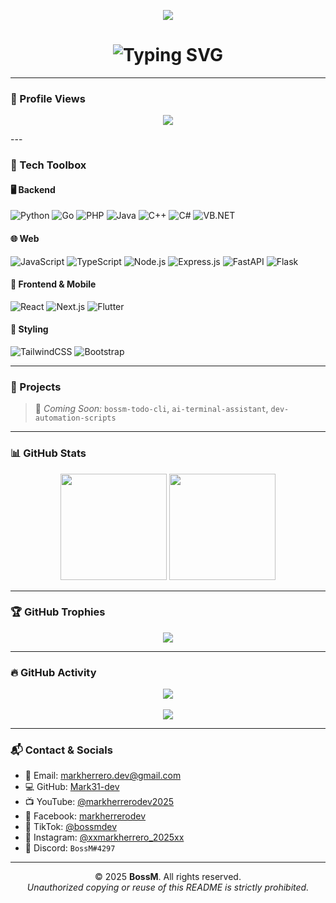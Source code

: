 <!-- GitHub Profile README: Mark31-dev -->

<!-- 👾 Glitchy Banner -->
<p align="center">
  <img src="https://capsule-render.vercel.app/api?type=waving&color=0f0f0f&height=150&section=header&text=Welcome%20to%20BossM's%20Zone&fontColor=00FFFF&fontSize=28&animation=twinkling" />
</p>

<!-- ✍️ Typing Effect -->
<h1 align="center">
  <img src="https://readme-typing-svg.demolab.com?font=Fira+Code&size=24&duration=3000&pause=1000&color=00F7FF&center=true&width=900&lines=Hi+there%2C+I'm+BossM+%F0%9F%91%8B;Full-Stack+Developer+%7C+Web%2C+API%2C+Automation+%F0%9F%9A%80;Python+%7C+Go+%7C+C%23+%7C+JS%2FTS+%7C+Flutter+%7C+PHP+%7C+C%2B%2B+%7C+VB.NET" alt="Typing SVG" />
</h1>

---
### 🧮 Profile Views

<p align="center">
  <img src="https://komarev.com/ghpvc/?username=Mark31-dev&label=Profile+Views&color=brightgreen&style=flat"/>
</p>
---

### 🧠 Tech Toolbox

#### 🖥️ Backend  
![Python](https://img.shields.io/badge/Python-3670A0?style=for-the-badge&logo=python&logoColor=ffdd54)
![Go](https://img.shields.io/badge/Go-00ADD8?style=for-the-badge&logo=go&logoColor=white)
![PHP](https://img.shields.io/badge/PHP-777BB4?style=for-the-badge&logo=php&logoColor=white)
![Java](https://img.shields.io/badge/Java-ED8B00?style=for-the-badge&logo=java&logoColor=white)
![C++](https://img.shields.io/badge/C++-00599C?style=for-the-badge&logo=c%2B%2B&logoColor=white)
![C#](https://img.shields.io/badge/C%23-239120?style=for-the-badge&logo=c-sharp&logoColor=white)
![VB.NET](https://img.shields.io/badge/VB.NET-512BD4?style=for-the-badge&logo=dotnet&logoColor=white)

#### 🌐 Web  
![JavaScript](https://img.shields.io/badge/JavaScript-F7DF1E?style=for-the-badge&logo=javascript&logoColor=black)
![TypeScript](https://img.shields.io/badge/TypeScript-007ACC?style=for-the-badge&logo=typescript&logoColor=white)
![Node.js](https://img.shields.io/badge/Node.js-339933?style=for-the-badge&logo=node.js&logoColor=white)
![Express.js](https://img.shields.io/badge/Express.js-404D59?style=for-the-badge)
![FastAPI](https://img.shields.io/badge/FastAPI-005571?style=for-the-badge&logo=fastapi)
![Flask](https://img.shields.io/badge/Flask-000000?style=for-the-badge&logo=flask)

#### 📱 Frontend & Mobile  
![React](https://img.shields.io/badge/React-20232A?style=for-the-badge&logo=react&logoColor=61DAFB)
![Next.js](https://img.shields.io/badge/Next.js-000000?style=for-the-badge&logo=nextdotjs&logoColor=white)
![Flutter](https://img.shields.io/badge/Flutter-02569B?style=for-the-badge&logo=flutter&logoColor=white)

#### 🎨 Styling  
![TailwindCSS](https://img.shields.io/badge/Tailwind_CSS-38B2AC?style=for-the-badge&logo=tailwind-css&logoColor=white)
![Bootstrap](https://img.shields.io/badge/Bootstrap-563D7C?style=for-the-badge&logo=bootstrap&logoColor=white)

---

### 🚀 Projects

> 🧠 *Coming Soon:* `bossm-todo-cli`, `ai-terminal-assistant`, `dev-automation-scripts`

---

### 📊 GitHub Stats

<p align="center">
  <img src="https://github-readme-stats.vercel.app/api?username=Mark31-dev&show_icons=true&theme=tokyonight&hide_border=true" height="170"/>
  <img src="https://github-readme-stats.vercel.app/api/top-langs/?username=Mark31-dev&layout=compact&theme=tokyonight&hide_border=true" height="170"/>
</p>

---

### 🏆 GitHub Trophies

<p align="center">
  <img src="https://github-profile-trophy.vercel.app/?username=Mark31-dev&theme=onedark&no-frame=true&column=6"/>
</p>

---

### 🔥 GitHub Activity

<p align="center">
  <img src="https://streak-stats.demolab.com/?user=Mark31-dev&theme=tokyonight&hide_border=true"/>
  <br><br>
  <img src="https://github-readme-activity-graph.vercel.app/graph?username=Mark31-dev&theme=github-dark&hide_border=true"/>
</p>

---

### 📬 Contact & Socials

- 📧 Email: [markherrero.dev@gmail.com](mailto:markherrero.dev@gmail.com)
- 💻 GitHub: [Mark31-dev](https://github.com/Mark31-dev)
- 📺 YouTube: [@markherrerodev2025](https://www.youtube.com/@markherrerodev2025)
- 📘 Facebook: [markherrerodev](https://www.facebook.com/markherrerodev)
- 🎵 TikTok: [@bossmdev](https://tiktok.com/@bossmdev)
- 📸 Instagram: [@xxmarkherrero_2025xx](https://instagram.com/xxmarkherrero_2025xx)
- 💬 Discord: `BossM#4297`

---
<p align="center">
  © 2025 <strong>BossM</strong>. All rights reserved. <br>
  <em>Unauthorized copying or reuse of this README is strictly prohibited.</em>
</p>
